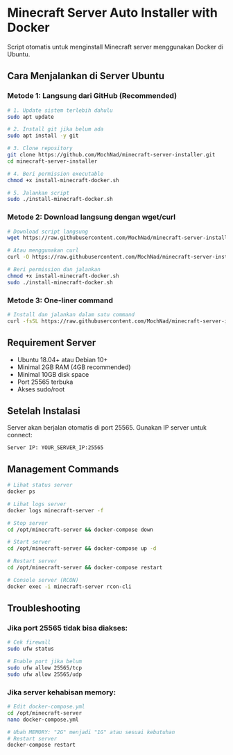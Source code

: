# Minecraft Server Auto Installer with Docker

Script otomatis untuk menginstall Minecraft server menggunakan Docker di Ubuntu.

## Cara Menjalankan di Server Ubuntu

### Metode 1: Langsung dari GitHub (Recommended)

```bash
# 1. Update sistem terlebih dahulu
sudo apt update

# 2. Install git jika belum ada
sudo apt install -y git

# 3. Clone repository
git clone https://github.com/MochNad/minecraft-server-installer.git
cd minecraft-server-installer

# 4. Beri permission executable
chmod +x install-minecraft-docker.sh

# 5. Jalankan script
sudo ./install-minecraft-docker.sh
```

### Metode 2: Download langsung dengan wget/curl

```bash
# Download script langsung
wget https://raw.githubusercontent.com/MochNad/minecraft-server-installer/main/install-minecraft-docker.sh

# Atau menggunakan curl
curl -O https://raw.githubusercontent.com/MochNad/minecraft-server-installer/main/install-minecraft-docker.sh

# Beri permission dan jalankan
chmod +x install-minecraft-docker.sh
sudo ./install-minecraft-docker.sh
```

### Metode 3: One-liner command

```bash
# Install dan jalankan dalam satu command
curl -fsSL https://raw.githubusercontent.com/MochNad/minecraft-server-installer/main/install-minecraft-docker.sh | sudo bash
```

## Requirement Server

- Ubuntu 18.04+ atau Debian 10+
- Minimal 2GB RAM (4GB recommended)
- Minimal 10GB disk space
- Port 25565 terbuka
- Akses sudo/root

## Setelah Instalasi

Server akan berjalan otomatis di port 25565. Gunakan IP server untuk connect:

```
Server IP: YOUR_SERVER_IP:25565
```

## Management Commands

```bash
# Lihat status server
docker ps

# Lihat logs server
docker logs minecraft-server -f

# Stop server
cd /opt/minecraft-server && docker-compose down

# Start server
cd /opt/minecraft-server && docker-compose up -d

# Restart server
cd /opt/minecraft-server && docker-compose restart

# Console server (RCON)
docker exec -i minecraft-server rcon-cli
```

## Troubleshooting

### Jika port 25565 tidak bisa diakses:

```bash
# Cek firewall
sudo ufw status

# Enable port jika belum
sudo ufw allow 25565/tcp
sudo ufw allow 25565/udp
```

### Jika server kehabisan memory:

```bash
# Edit docker-compose.yml
cd /opt/minecraft-server
nano docker-compose.yml

# Ubah MEMORY: "2G" menjadi "1G" atau sesuai kebutuhan
# Restart server
docker-compose restart
```
